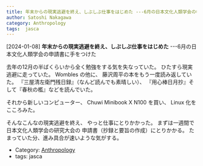 ```yaml
---
title: 年末からの現実逃避を終え、しぶしぶ仕事をはじめた ---6月の日本文化人類学会の申請書に手をつけた
author: Satoshi Nakagawa
category: Anthropology
tags:  jasca
---
```


[2024-01-08] **年末からの現実逃避を終え、しぶしぶ仕事をはじめた**  ---6月の日本文化人類学会の申請書に手をつけた

 去年の12月の半ばくらいから全く勉強をする気を失なっていた。
ひたすら現実逃避に走っていた。
Wombles の他に、
藤沢周平の本をもう一度読み返していた。
『三屋清左衛門残日録』（なんど読んでも素晴しい）、
『用心棒日月抄』そして『春秋の檻』などを読んでいた。

 それから新しいコンピューター、
Chuwi Minibook X N100 を買い、
Linux 化をこころみた。

 そんなこんなの現実逃避を終え、
やっと仕事にとりかかった。
まずは一週間で日本文化人類学会の研究大会の
申請書（抄録と要旨の作成）にとりかかる。
たまっていた分、進み具合が速いような気がする。

- Category: [Anthropology](https://merapano.github.io/categories.html#Anthropology)
- tags:  jasca
